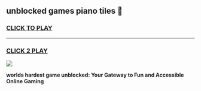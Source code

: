 
## unblocked games piano tiles 👋
<h3>
<a href="https://premium.freeplayer.one?title=unblocked_games_piano_tiles&ref=13F">CLICK TO PLAY</a></h3>
<hr>

<h3>
<a href="https://premium.freeplayer.one?title=unblocked_games_piano_tiles&ref=13F">CLICK 2 PLAY</a>
  
</h3>

<a href="https://premium.freeplayer.one?title=unblocked_games_piano_tiles&ref=12F/"><img src="https://clearcache.store/games.png"></a>


**worlds hardest game unblocked: Your Gateway to Fun and Accessible Online Gaming**
